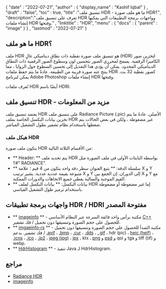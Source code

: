 {
  "date" : "2022-07-21",
  "author" : {
    "display_name" : "Kashif Iqbal"
} ,
  "draft" : "false",
  "toc" : true,
  "title" :"تنسيق ملف HDR - ما هو ملف صورة HDR؟",
  "description":"تعرف على تنسيق ملف HDR وواجهات برمجة التطبيقات التي يمكنها إنشاء ملفات HDR وفتحها." ,
  "linktitle" : "HDR",
  "menu" : {
    "docs" : {
      "parent" : "image"
}
} ,
  "lastmod" : "2022-07-21"
}

## ما هو ملف HDR؟

ملف HDR هو تنسيق ملف صورة نقطية ذات نطاق ديناميكي عالٍ (HDR) لتخزين صور الكاميرا الرقمية. يسمح لمحرري الصور بتحسين لون وسطوع الصور الرقمية ذات النطاق الديناميكي المحدود. يمكن أن يؤدي هذا التعديل إلى تحسين السطوع حول الزوايا ، مما ينتج عنه صورة قريبة من الطبيعة. عادةً ما يتم حفظ ملفات HDR كصور نقطية 32 بت. يمكن لبرنامج Adobe Photoshop إنشاء ملفات HDR وفتحها.

تُعرف ملفات HDR أيضًا باسم HDRI.

## تنسيق ملف HDR - مزيد من المعلومات

يعتمد تنسيق ملف HDR على تنسيق ملف Radiance Picture (.pic) الأصلي. عادةً ما يتم تخزين بيانات البكسل الخاصة بملف HDR غير مضغوطة ، ولكن في بعض الحالات يتم ضغطها باستخدام نظام تشفير بطول التشغيل المباشر.

### هيكل ملف HDR

يتكون ملف صورة HDR من الأقسام الثلاثة التالية:

* ** Header: ** يتم تحديد ملف HDR بواسطة البايتات الأولى في ملف الصورة مثل "#؟ RADIANCE".
* ** سلسلة الدقة: ** يتبع العنوان سطر دقة واحد يتكون من 4 قيم ؛ علامة X و Y متبوعة بقيمة عددية عددية. يشير ترتيب X و Y إلى الدوران. إن الجمع بين X و Y مع القيم الموجبة والسالبة يغطي جميع الاتجاهات والدورات الممكنة.
* ** بيانات البكسل: ** بيانات البكسل لملف HDR إما غير مضغوطة أو مضغوطة باستخدام ترميز طول التشغيل القياسي.

## واجهات برمجة تطبيقات HDR / HDRI مفتوحة المصدر

* ** [imageinfo](https://github.com/xiaozhuai/imageinfo) ** - مكتبة برأس واحد فائقة السرعة عبر النظام الأساسي [C++](/ar/programming/cpp/) للحصول على حجم الصورة وتنسيقها دون تحميل / فك تشفير.
* ** [imgaeinfo-rs](https://github.com/xiaozhuai/imageinfo-rs) ** - مكتبة الصدأ للحصول على حجم الصورة وتنسيقها دون تحميل / فك تشفير. يدعم [.avif](/ar/image/avif/) ، [.bmp](/ar/image/bmp/) ، [.cur](/ar/image/cur/) ، [.dds](/ar/image/dds/) ، [. gif](/ar/image/gif/) ، hdr (pic) ، [heic (heif)](/ar/image/heic/) ، [.icns](/ar/image/icns/) ، [.ico](/ar/image/ico/) ، [.jp2](/ar/image/jp2/) ، [jpeg (jpg)](/ar/image/jpeg/) ، [jpx](/ar/image/jpx/) ، ktx ، [png](/ar/image/png/) و [psd](/ar/image/psd/) و qoi و tga و tiff (tif) و webp.
* ** [HdrHistogram](https://github.com/HdrHistogram/HdrHistogram) ** - تنفيذ Java لـ HdrHistogram.

## مراجع

* [Radiance HDR](http://paulbourke.net/dataformats/pic/)
* [imageinfo](https://github.com/xiaozhuai/imageinfo)

